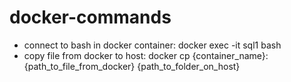 # docker-commands
- connect to bash in docker container: docker exec -it sql1 bash
- copy file from docker to host: docker cp {container_name}:{path_to_file_from_docker} {path_to_folder_on_host}
